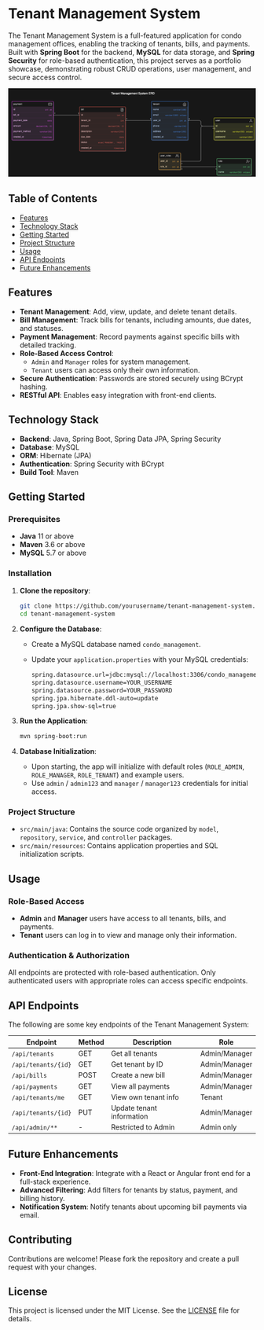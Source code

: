 # Tenant Management System

The Tenant Management System is a full-featured application for condo management offices, enabling the tracking of tenants, bills, and payments. Built with **Spring Boot** for the backend, **MySQL** for data storage, and **Spring Security** for role-based authentication, this project serves as a portfolio showcase, demonstrating robust CRUD operations, user management, and secure access control.

![Entity-Relationship Diagram](erd.png)

## Table of Contents

- [Features](#features)
- [Technology Stack](#technology-stack)
- [Getting Started](#getting-started)
- [Project Structure](#project-structure)
- [Usage](#usage)
- [API Endpoints](#api-endpoints)
- [Future Enhancements](#future-enhancements)

## Features

- **Tenant Management**: Add, view, update, and delete tenant details.
- **Bill Management**: Track bills for tenants, including amounts, due dates, and statuses.
- **Payment Management**: Record payments against specific bills with detailed tracking.
- **Role-Based Access Control**:
    - `Admin` and `Manager` roles for system management.
    - `Tenant` users can access only their own information.
- **Secure Authentication**: Passwords are stored securely using BCrypt hashing.
- **RESTful API**: Enables easy integration with front-end clients.

## Technology Stack

- **Backend**: Java, Spring Boot, Spring Data JPA, Spring Security
- **Database**: MySQL
- **ORM**: Hibernate (JPA)
- **Authentication**: Spring Security with BCrypt
- **Build Tool**: Maven

## Getting Started

### Prerequisites

- **Java** 11 or above
- **Maven** 3.6 or above
- **MySQL** 5.7 or above

### Installation

1. **Clone the repository**:

   ```bash
   git clone https://github.com/yourusername/tenant-management-system.git
   cd tenant-management-system
   ```

2. **Configure the Database**:
    - Create a MySQL database named `condo_management`.
    - Update your `application.properties` with your MySQL credentials:

      ```properties
      spring.datasource.url=jdbc:mysql://localhost:3306/condo_management
      spring.datasource.username=YOUR_USERNAME
      spring.datasource.password=YOUR_PASSWORD
      spring.jpa.hibernate.ddl-auto=update
      spring.jpa.show-sql=true
      ```

3. **Run the Application**:

   ```bash
   mvn spring-boot:run
   ```

4. **Database Initialization**:
    - Upon starting, the app will initialize with default roles (`ROLE_ADMIN`, `ROLE_MANAGER`, `ROLE_TENANT`) and example users.
    - Use `admin` / `admin123` and `manager` / `manager123` credentials for initial access.

### Project Structure

- `src/main/java`: Contains the source code organized by `model`, `repository`, `service`, and `controller` packages.
- `src/main/resources`: Contains application properties and SQL initialization scripts.

## Usage

### Role-Based Access

- **Admin** and **Manager** users have access to all tenants, bills, and payments.
- **Tenant** users can log in to view and manage only their information.

### Authentication & Authorization

All endpoints are protected with role-based authentication. Only authenticated users with appropriate roles can access specific endpoints.

## API Endpoints

The following are some key endpoints of the Tenant Management System:

| Endpoint                  | Method | Description                        | Role         |
|---------------------------|--------|------------------------------------|--------------|
| `/api/tenants`            | GET    | Get all tenants                   | Admin/Manager|
| `/api/tenants/{id}`       | GET    | Get tenant by ID                  | Admin/Manager|
| `/api/bills`              | POST   | Create a new bill                 | Admin/Manager|
| `/api/payments`           | GET    | View all payments                 | Admin/Manager|
| `/api/tenants/me`         | GET    | View own tenant info              | Tenant       |
| `/api/tenants/{id}`       | PUT    | Update tenant information         | Admin/Manager|
| `/api/admin/**`           | -      | Restricted to Admin               | Admin only   |


## Future Enhancements

- **Front-End Integration**: Integrate with a React or Angular front end for a full-stack experience.
- **Advanced Filtering**: Add filters for tenants by status, payment, and billing history.
- **Notification System**: Notify tenants about upcoming bill payments via email.

## Contributing

Contributions are welcome! Please fork the repository and create a pull request with your changes.

## License

This project is licensed under the MIT License. See the [LICENSE](LICENSE) file for details.
